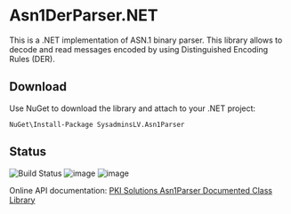# Asn1DerParser.NET

This is a .NET implementation of ASN.1 binary parser. This library allows to decode and read messages encoded by using Distinguished Encoding Rules (DER).

## Download
Use NuGet to download the library and attach to your .NET project:
```
NuGet\Install-Package SysadminsLV.Asn1Parser
```

## Status
![Build Status](https://dev.azure.com/pkisolutions/PKI%20Libraries/_apis/build/status/ASN.1%20Parser-Nupkg)
![image](https://vsrm.dev.azure.com/pkisolutions/_apis/public/Release/badge/8c06c171-5a0f-4829-83bc-f52ed00db68c/2/2)
![image](https://img.shields.io/nuget/v/SysadminsLV.Asn1Parser)



Online API documentation: [PKI Solutions Asn1Parser Documented Class Library](https://www.pkisolutions.com/apidocs/pki)

